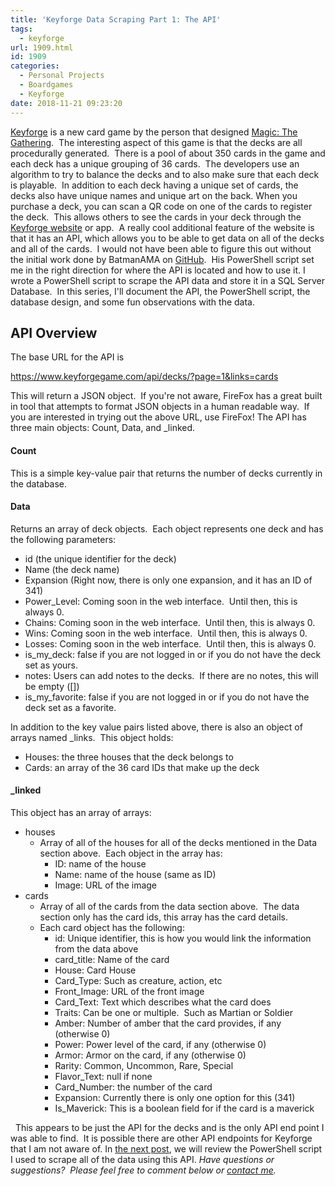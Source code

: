 ```yaml
---
title: 'Keyforge Data Scraping Part 1: The API'
tags:
  - keyforge
url: 1909.html
id: 1909
categories:
  - Personal Projects
  - Boardgames
  - Keyforge
date: 2018-11-21 09:23:20
---
```


[Keyforge](https://www.keyforgegame.com/) is a new card game by the person that designed [Magic: The Gathering](https://boardgamegeek.com/boardgamedesigner/14/richard-garfield).  The interesting aspect of this game is that the decks are all procedurally generated.  There is a pool of about 350 cards in the game and each deck has a unique grouping of 36 cards.  The developers use an algorithm to try to balance the decks and to also make sure that each deck is playable.  In addition to each deck having a unique set of cards, the decks also have unique names and unique art on the back. When you purchase a deck, you can scan a QR code on one of the cards to register the deck.  This allows others to see the cards in your deck through the [Keyforge website](https://www.keyforgegame.com/search) or app.  A really cool additional feature of the website is that it has an API, which allows you to be able to get data on all of the decks and all of the cards.  I would not have been able to figure this out without the initial work done by BatmanAMA on [GitHub](https://github.com/keyforg/keyforge-cards-json).  His PowerShell script set me in the right direction for where the API is located and how to use it. I wrote a PowerShell script to scrape the API data and store it in a SQL Server Database.  In this series, I'll document the API, the PowerShell script, the database design, and some fun observations with the data.

API Overview
------------

The base URL for the API is

https://www.keyforgegame.com/api/decks/?page=1&links=cards

This will return a JSON object.  If you're not aware, FireFox has a great built in tool that attempts to format JSON objects in a human readable way.  If you are interested in trying out the above URL, use FireFox! The API has three main objects: Count, Data, and _linked.

#### Count

This is a simple key-value pair that returns the number of decks currently in the database.

#### Data

Returns an array of deck objects.  Each object represents one deck and has the following parameters:

*   id (the unique identifier for the deck)
*   Name (the deck name)
*   Expansion (Right now, there is only one expansion, and it has an ID of 341)
*   Power_Level: Coming soon in the web interface.  Until then, this is always 0.
*   Chains: Coming soon in the web interface.  Until then, this is always 0.
*   Wins: Coming soon in the web interface.  Until then, this is always 0.
*   Losses: Coming soon in the web interface.  Until then, this is always 0.
*   is\_my\_deck: false if you are not logged in or if you do not have the deck set as yours.
*   notes: Users can add notes to the decks.  If there are no notes, this will be empty (\[\])
*   is\_my\_favorite: false if you are not logged in or if you do not have the deck set as a favorite.

In addition to the key value pairs listed above, there is also an object of arrays named _links.  This object holds:

*   Houses: the three houses that the deck belongs to
*   Cards: an array of the 36 card IDs that make up the deck

#### _linked

This object has an array of arrays:

*   houses
    *   Array of all of the houses for all of the decks mentioned in the Data section above.  Each object in the array has:
        *   ID: name of the house
        *   Name: name of the house (same as ID)
        *   Image: URL of the image
*   cards
    *   Array of all of the cards from the data section above.  The data section only has the card ids, this array has the card details.
    *   Each card object has the following:
        *   id: Unique identifier, this is how you would link the information from the data above
        *   card_title: Name of the card
        *   House: Card House
        *   Card_Type: Such as creature, action, etc
        *   Front_Image: URL of the front image
        *   Card_Text: Text which describes what the card does
        *   Traits: Can be one or multiple.  Such as Martian or Soldier
        *   Amber: Number of amber that the card provides, if any (otherwise 0)
        *   Power: Power level of the card, if any (otherwise 0)
        *   Armor: Armor on the card, if any (otherwise 0)
        *   Rarity: Common, Uncommon, Rare, Special
        *   Flavor_Text: null if none
        *   Card_Number: the number of the card
        *   Expansion: Currently there is only one option for this (341)
        *   Is_Maverick: This is a boolean field for if the card is a maverick

  This appears to be just the API for the decks and is the only API end point I was able to find.  It is possible there are other API endpoints for Keyforge that I am not aware of. In [the next post](/keyforge-data-scraping-part-2-the-script/), we will review the PowerShell script I used to scrape all of the data using this API. _Have questions or suggestions?  Please feel free to comment below or [contact me](/contact/)._